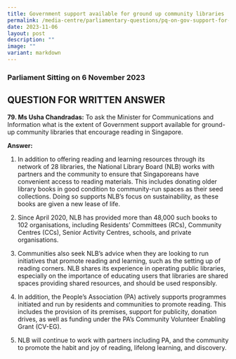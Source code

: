 ```yaml
---
title: Government support available for ground up community libraries
permalink: /media-centre/parliamentary-questions/pq-on-gov-support-for-ground-up-community-libraries/
date: 2023-11-06
layout: post
description: ""
image: ""
variant: markdown
---
```

### Parliament Sitting on 6 November 2023

QUESTION FOR WRITTEN ANSWER
---------------------------

**79. Ms Usha Chandradas:** To ask the Minister for Communications and Information what is the extent of Government support available for ground-up community libraries that encourage reading in Singapore.

**Answer:**

1. In addition to offering reading and learning resources through its network of 28 libraries, the National Library Board (NLB) works with partners and the community to ensure that Singaporeans have convenient access to reading materials. This includes donating older library books in good condition to community-run spaces as their seed collections. Doing so supports NLB’s focus on sustainability, as these books are given a new lease of life.

2. Since April 2020, NLB has provided more than 48,000 such books to 102 organisations, including Residents’ Committees (RCs), Community Centres (CCs), Senior Activity Centres, schools, and private organisations.

3. Communities also seek NLB’s advice when they are looking to run
initiatives that promote reading and learning, such as the setting up of reading corners. NLB shares its experience in operating public libraries, especially on the importance of educating users that libraries are shared spaces providing shared resources, and should be used responsibly.

4. In addition, the People’s Association (PA) actively supports programmes initiated and run by residents and communities to promote reading. This includes the provision of its premises, support for publicity, donation drives, as well as funding under the PA’s Community Volunteer Enabling Grant (CV-EG).

5. NLB will continue to work with partners including PA, and the
community to promote the habit and joy of reading, lifelong learning, and discovery.